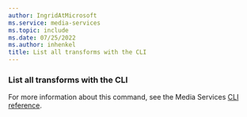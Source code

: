 ```yaml
---
author: IngridAtMicrosoft
ms.service: media-services
ms.topic: include
ms.date: 07/25/2022
ms.author: inhenkel
title: List all transforms with the CLI
---
```


<!--List all the transforms of an Azure Media Services account.-->

### List all transforms with the CLI

For more information about this command, see the Media Services [CLI reference](/cli/azure/ams/transform?view=azure-cli-latest&preserve-view=true#az-ams-transform-list).
